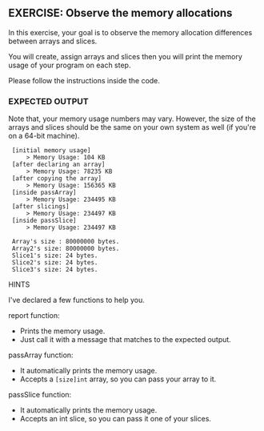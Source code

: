 ## EXERCISE: Observe the memory allocations

 In this exercise, your goal is to observe the memory allocation
 differences between arrays and slices.

 You will create, assign arrays and slices then you will print
 the memory usage of your program on each step.

 Please follow the instructions inside the code.


### EXPECTED OUTPUT

 Note that, your memory usage numbers may vary. However, the size of the
 arrays and slices should be the same on your own system as well
 (if you're on a 64-bit machine).

```
 [initial memory usage]
     > Memory Usage: 104 KB
 [after declaring an array]
     > Memory Usage: 78235 KB
 [after copying the array]
     > Memory Usage: 156365 KB
 [inside passArray]
     > Memory Usage: 234495 KB
 [after slicings]
     > Memory Usage: 234497 KB
 [inside passSlice]
     > Memory Usage: 234497 KB

 Array's size : 80000000 bytes.
 Array2's size: 80000000 bytes.
 Slice1's size: 24 bytes.
 Slice2's size: 24 bytes.
 Slice3's size: 24 bytes.
```

HINTS

 I've declared a few functions to help you.

   report function:
   - Prints the memory usage.
   - Just call it with a message that matches to the expected output.

   passArray function:
   - It automatically prints the memory usage.
   - Accepts a `[size]int` array, so you can pass your array to it.

   passSlice function:
   - It automatically prints the memory usage.
   - Accepts an int slice, so you can pass it one of your slices.